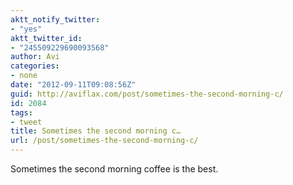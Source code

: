 ```yaml
---
aktt_notify_twitter:
- "yes"
aktt_twitter_id:
- "245509229690093568"
author: Avi
categories:
- none
date: "2012-09-11T09:08:56Z"
guid: http://aviflax.com/post/sometimes-the-second-morning-c/
id: 2084
tags:
- tweet
title: Sometimes the second morning c…
url: /post/sometimes-the-second-morning-c/
---
```

Sometimes the second morning coffee is the best.